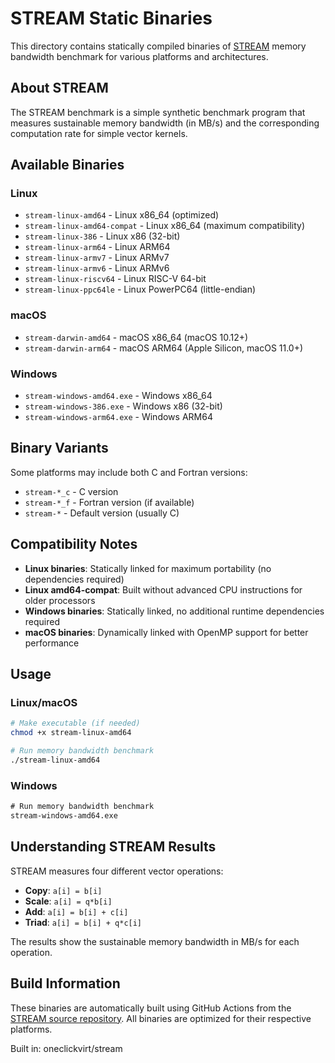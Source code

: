 # STREAM Static Binaries

This directory contains statically compiled binaries of [STREAM](https://github.com/jeffhammond/STREAM) memory bandwidth benchmark for various platforms and architectures.

## About STREAM

The STREAM benchmark is a simple synthetic benchmark program that measures sustainable memory bandwidth (in MB/s) and the corresponding computation rate for simple vector kernels.

## Available Binaries

### Linux
- `stream-linux-amd64` - Linux x86_64 (optimized)
- `stream-linux-amd64-compat` - Linux x86_64 (maximum compatibility)
- `stream-linux-386` - Linux x86 (32-bit)
- `stream-linux-arm64` - Linux ARM64
- `stream-linux-armv7` - Linux ARMv7
- `stream-linux-armv6` - Linux ARMv6
- `stream-linux-riscv64` - Linux RISC-V 64-bit
- `stream-linux-ppc64le` - Linux PowerPC64 (little-endian)

### macOS
- `stream-darwin-amd64` - macOS x86_64 (macOS 10.12+)
- `stream-darwin-arm64` - macOS ARM64 (Apple Silicon, macOS 11.0+)

### Windows
- `stream-windows-amd64.exe` - Windows x86_64
- `stream-windows-386.exe` - Windows x86 (32-bit)
- `stream-windows-arm64.exe` - Windows ARM64

## Binary Variants

Some platforms may include both C and Fortran versions:
- `stream-*_c` - C version
- `stream-*_f` - Fortran version (if available)
- `stream-*` - Default version (usually C)

## Compatibility Notes

- **Linux binaries**: Statically linked for maximum portability (no dependencies required)
- **Linux amd64-compat**: Built without advanced CPU instructions for older processors
- **Windows binaries**: Statically linked, no additional runtime dependencies required
- **macOS binaries**: Dynamically linked with OpenMP support for better performance

## Usage

### Linux/macOS
```bash
# Make executable (if needed)
chmod +x stream-linux-amd64

# Run memory bandwidth benchmark
./stream-linux-amd64
```

### Windows
```cmd
# Run memory bandwidth benchmark
stream-windows-amd64.exe
```

## Understanding STREAM Results

STREAM measures four different vector operations:
- **Copy**: `a[i] = b[i]`
- **Scale**: `a[i] = q*b[i]`
- **Add**: `a[i] = b[i] + c[i]`
- **Triad**: `a[i] = b[i] + q*c[i]`

The results show the sustainable memory bandwidth in MB/s for each operation.

## Build Information

These binaries are automatically built using GitHub Actions from the [STREAM source repository](https://github.com/jeffhammond/STREAM).
All binaries are optimized for their respective platforms.

Built in: oneclickvirt/stream
